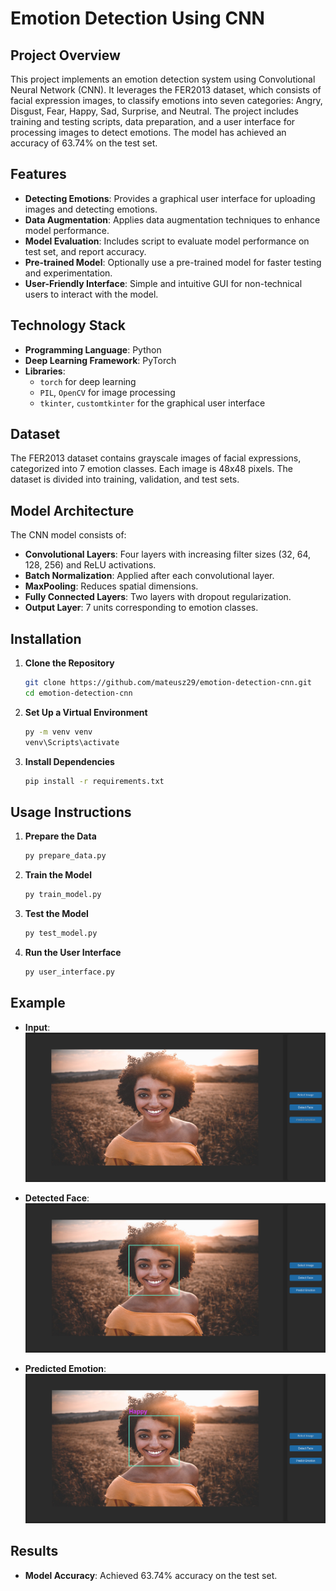 # Emotion Detection Using CNN

## Project Overview

This project implements an emotion detection system using Convolutional Neural Network (CNN). It leverages the FER2013 dataset, which consists of facial expression images, to classify emotions into seven categories: Angry, Disgust, Fear, Happy, Sad, Surprise, and Neutral. The project includes training and testing scripts, data preparation, and a user interface for processing images to detect emotions. The model has achieved an accuracy of 63.74% on the test set.

## Features

- **Detecting Emotions**: Provides a graphical user interface for uploading images and detecting emotions.
- **Data Augmentation**: Applies data augmentation techniques to enhance model performance.
- **Model Evaluation**: Includes script to evaluate model performance on test set, and report accuracy.
- **Pre-trained Model**: Optionally use a pre-trained model for faster testing and experimentation.
- **User-Friendly Interface**: Simple and intuitive GUI for non-technical users to interact with the model.

## Technology Stack

- **Programming Language**: Python
- **Deep Learning Framework**: PyTorch
- **Libraries**: 
  - `torch` for deep learning
  - `PIL`, `OpenCV` for image processing
  - `tkinter`, `customtkinter` for the graphical user interface

## Dataset

The FER2013 dataset contains grayscale images of facial expressions, categorized into 7 emotion classes. Each image is 48x48 pixels. The dataset is divided into training, validation, and test sets.

## Model Architecture

The CNN model consists of:

- **Convolutional Layers**: Four layers with increasing filter sizes (32, 64, 128, 256) and ReLU activations.
- **Batch Normalization**: Applied after each convolutional layer.
- **MaxPooling**: Reduces spatial dimensions.
- **Fully Connected Layers**: Two layers with dropout regularization.
- **Output Layer**: 7 units corresponding to emotion classes.

## Installation

1. **Clone the Repository**
   ```bash
   git clone https://github.com/mateusz29/emotion-detection-cnn.git
   cd emotion-detection-cnn
   ```
2. **Set Up a Virtual Environment**
    ```bash
    py -m venv venv
    venv\Scripts\activate
    ```
3. **Install Dependencies**
    ```bash
    pip install -r requirements.txt
    ```

## Usage Instructions

1. **Prepare the Data**
    ```bash
    py prepare_data.py
    ```
2. **Train the Model**
    ```bash
    py train_model.py
    ```
3. **Test the Model**
    ```bash
    py test_model.py
    ```
4. **Run the User Interface**
    ```bash
    py user_interface.py
    ```

## Example

- **Input**: 
![Input Image](assets/input_image.png)

- **Detected Face**:
![Detected Face](assets/detected_face.png)

- **Predicted Emotion**:
![Predicted Emotion](assets/predicted_emotion.png)

## Results

- **Model Accuracy**: Achieved 63.74% accuracy on the test set.
